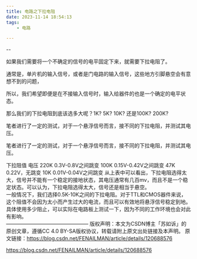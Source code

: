 ```yaml
---
title: 电路之下拉电阻
date: 2023-11-14 18:54:13
tags:
	- 电路

---
```


--

如果我们需要将一个不确定的信号的电平固定下来，就需要下拉电阻了。

通常是，单片机的输入信号，或者是门电路的输入信号，这些地方引脚悬空会有意想不到的问题，

所以，我们希望即便是在不接输入信号时，输入给器件的也是一个确定的电平状态。

那么我们的下拉电阻到底该选多大呢？1K? 5K? 10K? 还是100K? 200K?

笔者进行了一定的测试，对于一个悬浮信号而言，接不同的下拉电阻，并测试其电压。



笔者进行了一定的测试，对于一个悬浮信号而言，接不同的下拉电阻，并测试其电压。

下拉阻值	电压
220K	0.3V-0.8V之间跳变
100K	0.15V-0.42V之间跳变
47K	0.22V，无跳变
10K	0.01V-0.04V之间跳变
从上表中可以看出，下拉电阻选得太大，信号并不能有一个稳定的接地状态，其电压通常有几百mv，而且不是一个稳定状态。可以认为，下拉电阻选得太大，信号还是相当于悬空。	
一般情况下，我们选择0.5K-10K之间的下拉电阻。对于TTL和CMOS器件来说，这个阻值不会因为太小而产生过大的电流，而且可以有效地将悬浮信号稳定到地。具体使用多少阻止，可以实际在电路板上测试一下，因为不同的工作环境也会对此有影响。	
————————————————
版权声明：本文为CSDN博主「苏如诉」的原创文章，遵循CC 4.0 BY-SA版权协议，转载请附上原文出处链接及本声明。
原文链接：https://blog.csdn.net/FENAILMAN/article/details/120688576

https://blog.csdn.net/FENAILMAN/article/details/120688576
